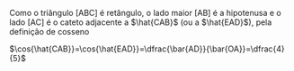 Como o triângulo [ABC] é retângulo, o lado maior [AB] é a hipotenusa e o lado [AC] é o cateto adjacente
a $\hat{CAB}$ (ou a $\hat{EAD}$), pela definição de cosseno

$\cos{\hat{CAB}}=\cos{\hat{EAD}}=\dfrac{\bar{AD}}{\bar{OA}}=\dfrac{4}{5}$